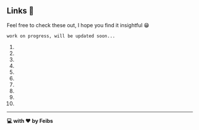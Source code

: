 ## Links :pushpin:
Feel free to check these out, I hope you find it insightful :grin:

```work on progress, will be updated soon...```

1. 
2.  
3.  
4.  
5.  
6.  
7.  
8.  
9.  
10. 
 
___

__:computer: with :hearts: by Feibs__




